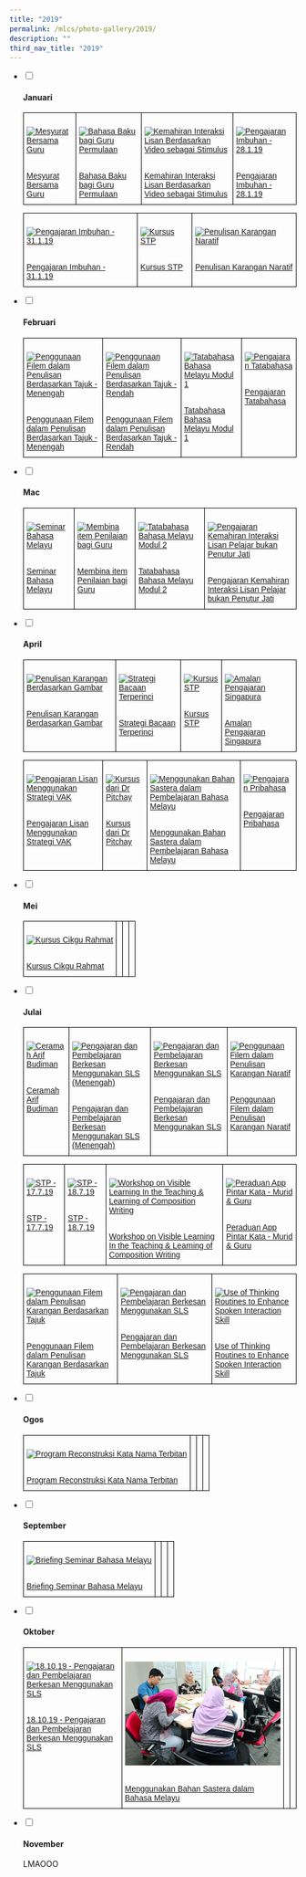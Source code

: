 ```yaml
---
title: "2019"
permalink: /mlcs/photo-gallery/2019/
description: ""
third_nav_title: "2019"
---
```

<ul class="jekyllcodex_accordion">
  <li>
    <input type="checkbox" id="accordion42">
    <label for="accordion42"><h4>Januari</h4></label>
    <div>
      <style type="text/css">
.tg  {border-collapse:collapse;border-spacing:0;}
.tg td{border-color:black;border-style:solid;border-width:1px;font-family:Arial, sans-serif;font-size:14px;
  overflow:hidden;padding:10px 5px;word-break:normal;}
.tg th{border-color:black;border-style:solid;border-width:1px;font-family:Arial, sans-serif;font-size:14px;
  font-weight:normal;overflow:hidden;padding:10px 5px;word-break:normal;}
.tg .tg-0lax{text-align:left;vertical-align:top}
</style>
<table class="tg">
<thead>
  <tr>
    <td class="tg-0lax"><p><a href="/mlcs/photo-gallery/2019/mesyurat-bersama-guru"><img src="![](/images/img_2812.png)" alt="Mesyurat Bersama Guru"></a></p><br><a href="/mlcs/photo-gallery/2019/mesyurat-bersama-guru">
Mesyurat Bersama Guru</a></td>
    <td class="tg-0lax"><p><a href="/mlcs/photo-gallery/2019/Bahasa-Baku-bagi-Guru-Permulaan"><img src="![](/images/img_2895.jpeg)" alt="Bahasa Baku bagi Guru Permulaan"></a></p><br><a href="/mlcs/photo">Bahasa Baku bagi Guru Permulaan
</a></td>
    <td class="tg-0lax"><p><a href="/mlcs/photo-gallery/2019/Kemahiran-Interaksi-Lisan-Berdasarkan-Video-sebagai-Stimulus"><img src="![](/images/img_3035.jpeg)" alt="Kemahiran Interaksi Lisan Berdasarkan Video sebagai Stimulus"></a></p><br><a href="/mlcs/photo-gallery/2019/Kemahiran-Interaksi-Lisan-Berdasarkan-Video-sebagai-Stimulus">Kemahiran Interaksi Lisan Berdasarkan Video sebagai Stimulus</a></td>
		    <td class="tg-0lax"><p><a href="/mlcs/photo-gallery/2019/Pengajaran-Imbuhan-28-1-19"><img src="![](/images/img_3132.jpeg)" alt="Pengajaran Imbuhan - 28.1.19"></a></p><br><a href="/mlcs/photo-gallery/2019/Pengajaran-Imbuhan-28-1-19">Pengajaran Imbuhan - 28.1.19</a></td>
			</tr>
</thead>
</table>
			<style type="text/css">
.tg  {border-collapse:collapse;border-spacing:0;}
.tg td{border-color:black;border-style:solid;border-width:1px;font-family:Arial, sans-serif;font-size:14px;
  overflow:hidden;padding:10px 5px;word-break:normal;}
.tg th{border-color:black;border-style:solid;border-width:1px;font-family:Arial, sans-serif;font-size:14px;
  font-weight:normal;overflow:hidden;padding:10px 5px;word-break:normal;}
.tg .tg-0lax{text-align:left;vertical-align:top}
</style>
<table class="tg">
<thead>
  <tr>
    <td class="tg-0lax"><p><a href="/mlcs/photo-gallery/2019/Pengajaran-Imbuhan-31-1-19"><img src="![](/images/img_3295.jpeg)" alt="Pengajaran Imbuhan - 31.1.19"></a></p><br><a href="/mlcs/photo-gallery/2019/Pengajaran-Imbuhan-31-1-19">
Pengajaran Imbuhan - 31.1.19</a></td>
    <td class="tg-0lax"><p><a href="/mlcs/photo-gallery/2019/Kursus-STP-31-1-19"><img src="![](/images/img_3233.jpeg)" alt="Kursus STP"></a></p><br><a href="/mlcs/photo-gallery/2019/Kursus-STP-31-1-19">Kursus STP
</a></td>
    <td class="tg-0lax"><p><a href="/mlcs/photo-gallery/2019/penulisan-karangan-naratif"><img src="![](/images/img_3177.jpeg)" alt="Penulisan Karangan Naratif"></a></p><br><a href="/mlcs/photo-gallery/2019/penulisan-karangan-naratif">Penulisan Karangan Naratif</a></td>
			</tr>
</thead>
</table>
    </div>
	</li>  
  <li>
    <input type="checkbox" id="accordion43">
    <label for="accordion43"><h4>Februari</h4></label>
    <div>
      <style type="text/css">
.tg  {border-collapse:collapse;border-spacing:0;}
.tg td{border-color:black;border-style:solid;border-width:1px;font-family:Arial, sans-serif;font-size:14px;
  overflow:hidden;padding:10px 5px;word-break:normal;}
.tg th{border-color:black;border-style:solid;border-width:1px;font-family:Arial, sans-serif;font-size:14px;
  font-weight:normal;overflow:hidden;padding:10px 5px;word-break:normal;}
.tg .tg-0lax{text-align:left;vertical-align:top}
</style>
<table class="tg">
<thead>
  <tr>
    <td class="tg-0lax"><p><a href="/mlcs/photo-gallery/2019/penggunaan-filem-dalam-penulisan-berdasarkan-tajuk-menengah"><img src="![](/images/img_3886.jpeg)" alt="Penggunaan Filem dalam Penulisan Berdasarkan Tajuk - Menengah"></a></p><br><a href="/mlcs/photo-gallery/2019/penggunaan-filem-dalam-penulisan-berdasarkan-tajuk-menengah">
Penggunaan Filem dalam Penulisan Berdasarkan Tajuk - Menengah</a></td>
    <td class="tg-0lax"><p><a href="/mlcs/photo-gallery/2019/penggunaan-filem-dalam-penulisan-berdasarkan-tajuk-rendah"><img src="![](/images/img_3824.jpeg)" alt="Penggunaan Filem dalam Penulisan Berdasarkan Tajuk - Rendah"></a></p><br><a href="/mlcs/photo-gallery/2019/penggunaan-filem-dalam-penulisan-berdasarkan-tajuk-rendah">Penggunaan Filem dalam Penulisan Berdasarkan Tajuk - Rendah
</a></td>
    <td class="tg-0lax"><p><a href="/mlcs/photo-gallery/2019/tatabahasa-bahasa-melayu-modul-1"><img src="![](/images/img_3953.jpeg)" alt="Tatabahasa Bahasa Melayu Modul 1"></a></p><br><a href="/mlcs/photo-gallery/2019/tatabahasa-bahasa-melayu-modul-1">Tatabahasa Bahasa Melayu Modul 1</a></td>
		    <td class="tg-0lax"><p><a href="/mlcs/photo-gallery/2019/pengajaran-tatabahasa"><img src="![](/images/img_3966.jpeg)" alt="Pengajaran Tatabahasa"></a></p><br><a href="/mlcs/photo-gallery/2019/pengajaran-tatabahasa">Pengajaran Tatabahasa</a></td>
			</tr>
</thead>
</table>
    </div>
  </li>
  <li>
    <input type="checkbox" id="accordion44">
    <label for="accordion44"><h4>Mac</h4></label>
    <div>
      <style type="text/css">
.tg  {border-collapse:collapse;border-spacing:0;}
.tg td{border-color:black;border-style:solid;border-width:1px;font-family:Arial, sans-serif;font-size:14px;
  overflow:hidden;padding:10px 5px;word-break:normal;}
.tg th{border-color:black;border-style:solid;border-width:1px;font-family:Arial, sans-serif;font-size:14px;
  font-weight:normal;overflow:hidden;padding:10px 5px;word-break:normal;}
.tg .tg-0lax{text-align:left;vertical-align:top}
</style>
<table class="tg">
<thead>
  <tr>
    <td class="tg-0lax"><p><a href="/mlcs/photo-gallery/2019/seminar-bahasa-melayu"><img src="![](/images/img_4087.jpeg)" alt="Seminar Bahasa Melayu"></a></p><br><a href="/mlcs/photo-gallery/2019/seminar-bahasa-melayu">
Seminar Bahasa Melayu</a></td>
    <td class="tg-0lax"><p><a href="/mlcs/photo-gallery/2019/membina-item-penilaian-bagi-guru"><img src="![](/images/img_4638.jpeg)" alt="Membina item Penilaian bagi Guru"></a></p><br><a href="/mlcs/photo-gallery/2019/membina-item-penilaian-bagi-guru">Membina item Penilaian bagi Guru
</a></td>
    <td class="tg-0lax"><p><a href="/mlcs/photo-gallery/2019/tatabahasa-bahasa-melayu-modul-2"><img src="![](/images/img_3953%20.jpeg)" alt="Tatabahasa Bahasa Melayu Modul 2"></a></p><br><a href="/mlcs/photo-gallery/2019/tatabahasa-bahasa-melayu-modul-2">Tatabahasa Bahasa Melayu Modul 2</a></td>
		    <td class="tg-0lax"><p><a href="/mlcs/photo-gallery/2019/pengajaran-kemahiran-interaksi-lisan-pelajar-bukan-penutur-jati"><img src="![](/images/img_5004.jpeg)" alt="Pengajaran Kemahiran Interaksi Lisan Pelajar bukan Penutur Jati"></a></p><br><a href="/mlcs/photo-gallery/2019/pengajaran-kemahiran-interaksi-lisan-pelajar-bukan-penutur-jati">Pengajaran Kemahiran Interaksi Lisan Pelajar bukan Penutur Jati</a></td>
			</tr>
</thead>
</table>
    </div>
  </li>
  <li>
    <input type="checkbox" id="accordion45">
    <label for="accordion45"><h4>April</h4></label>
    <div>
      <style type="text/css">
.tg  {border-collapse:collapse;border-spacing:0;}
.tg td{border-color:black;border-style:solid;border-width:1px;font-family:Arial, sans-serif;font-size:14px;
  overflow:hidden;padding:10px 5px;word-break:normal;}
.tg th{border-color:black;border-style:solid;border-width:1px;font-family:Arial, sans-serif;font-size:14px;
  font-weight:normal;overflow:hidden;padding:10px 5px;word-break:normal;}
.tg .tg-0lax{text-align:left;vertical-align:top}
</style>
<table class="tg">
<thead>
  <tr>
    <td class="tg-0lax"><p><a href="/mlcs/photo-gallery/2019/penulisan-karangan-berdasarkan-gambar"><img src="![](/images/img_5296.jpeg)" alt="Penulisan Karangan Berdasarkan Gambar"></a></p><br><a href="/mlcs/photo-gallery/2019/penulisan-karangan-berdasarkan-gambar">
Penulisan Karangan Berdasarkan Gambar</a></td>
    <td class="tg-0lax"><p><a href="/mlcs/photo-gallery/2019/strategi-bacaan-terperinci"><img src="![](/images/img_5361.jpeg)" alt="Strategi Bacaan Terperinci"></a></p><br><a href="/mlcs/photo-gallery/2019/strategi-bacaan-terperinci">Strategi Bacaan Terperinci
</a></td>
    <td class="tg-0lax"><p><a href="/mlcs/photo-gallery/2019/kursus-stp-17-18-4-2019"><img src="![](/images/img_5436.jpeg)" alt="Kursus STP"></a></p><br><a href="/mlcs/photo-gallery/2019/kursus-stp-17-18-4-2019">Kursus STP</a></td>
		    <td class="tg-0lax"><p><a href="/mlcs/photo-gallery/2019/amalan-pengajaran-singapura"><img src="![](/images/img_5066.jpeg)" alt="Amalan Pengajaran Singapura"></a></p><br><a href="/mlcs/photo-gallery/2019/amalan-pengajaran-singapura">Amalan Pengajaran Singapura</a></td>
			</tr>
</thead>
</table>
			<style type="text/css">
.tg  {border-collapse:collapse;border-spacing:0;}
.tg td{border-color:black;border-style:solid;border-width:1px;font-family:Arial, sans-serif;font-size:14px;
  overflow:hidden;padding:10px 5px;word-break:normal;}
.tg th{border-color:black;border-style:solid;border-width:1px;font-family:Arial, sans-serif;font-size:14px;
  font-weight:normal;overflow:hidden;padding:10px 5px;word-break:normal;}
.tg .tg-0lax{text-align:left;vertical-align:top}
</style>
<table class="tg">
<thead>
  <tr>
    <td class="tg-0lax"><p><a href="/mlcs/photo-gallery/2019/pengajaran-lisan-menggunakan-strategi-vak"><img src="![](/images/img_5059.jpeg)" alt="Pengajaran Lisan Menggunakan Strategi VAK"></a></p><br><a href="/mlcs/photo-gallery/2019/pengajaran-lisan-menggunakan-strategi-vak">
Pengajaran Lisan Menggunakan Strategi VAK</a></td>
    <td class="tg-0lax"><p><a href="/mlcs/photo-gallery/2019/kursus-dari-dr-pitchay"><img src="![](/images/img_5524.jpeg)" alt="Kursus dari Dr Pitchay"></a></p><br><a href="/mlcs/photo-gallery/2019/kursus-dari-dr-pitchay">Kursus dari Dr Pitchay
</a></td>
    <td class="tg-0lax"><p><a href="/mlcs/photo-gallery/2019/menggunakan-bahan-sastera-dalam-pembelajaran-bahasa-melayu"><img src="![](/images/img_5249.jpeg)" alt="Menggunakan Bahan Sastera dalam Pembelajaran Bahasa Melayu"></a></p><br><a href="/mlcs/photo-gallery/2019/menggunakan-bahan-sastera-dalam-pembelajaran-bahasa-melayu">Menggunakan Bahan Sastera dalam Pembelajaran Bahasa Melayu</a></td>
		    <td class="tg-0lax"><p><a href="/mlcs/photo-gallery/2019/pengajaran-pribahasa"><img src="![](/images/img_5178.jpeg)" alt="Pengajaran Pribahasa"></a></p><br><a href="/mlcs/photo-gallery/2019/pengajaran-pribahasa">Pengajaran Pribahasa</a></td>
			</tr>
</thead>
</table>
    </div>
  </li>
  <li>
    <input type="checkbox" id="accordion46">
    <label for="accordion46"><h4>Mei</h4></label>
    <div>
      <style type="text/css">
.tg  {border-collapse:collapse;border-spacing:0;}
.tg td{border-color:black;border-style:solid;border-width:1px;font-family:Arial, sans-serif;font-size:14px;
  overflow:hidden;padding:10px 5px;word-break:normal;}
.tg th{border-color:black;border-style:solid;border-width:1px;font-family:Arial, sans-serif;font-size:14px;
  font-weight:normal;overflow:hidden;padding:10px 5px;word-break:normal;}
.tg .tg-0lax{text-align:left;vertical-align:top}
</style>
<table class="tg">
<thead>
  <tr>
    <td class="tg-0lax"><p><a href="/mlcs/photo-gallery/2019/kursus-cikgu-rahmat"><img src="![](/images/img_5648.jpeg)" alt="Kursus Cikgu Rahmat"></a></p><br><a href="/mlcs/photo-gallery/2019/kursus-cikgu-rahmat">
Kursus Cikgu Rahmat</a></td>
    <td class="tg-0lax"></td>
    <td class="tg-0lax"></td>
		    <td class="tg-0lax"></td>
			</tr>
</thead>
</table>
    </div>
  </li>
	<li>
    <input type="checkbox" id="accordion47">
    <label for="accordion47"><h4>Julai</h4></label>
    <div>
      <style type="text/css">
.tg  {border-collapse:collapse;border-spacing:0;}
.tg td{border-color:black;border-style:solid;border-width:1px;font-family:Arial, sans-serif;font-size:14px;
  overflow:hidden;padding:10px 5px;word-break:normal;}
.tg th{border-color:black;border-style:solid;border-width:1px;font-family:Arial, sans-serif;font-size:14px;
  font-weight:normal;overflow:hidden;padding:10px 5px;word-break:normal;}
.tg .tg-0lax{text-align:left;vertical-align:top}
</style>
<table class="tg">
<thead>
  <tr>
    <td class="tg-0lax"><p><a href="/mlcs/photo-gallery/2019/ceramah-arif-budiman"><img src="![](/images/img___6995.jpeg)" alt="Ceramah Arif Budiman"></a></p><br><a href="/mlcs/photo-gallery/2019/ceramah-arif-budiman">
Ceramah Arif Budiman</a></td>
    <td class="tg-0lax"><p><a href="/mlcs/photo-gallery/2019/Pengajaran-dan-Pembelajaran-Berkesan-Menggunakan-SLS-25-7-2019"><img src="![](/images/img_7271.jpeg)" alt="Pengajaran dan Pembelajaran Berkesan Menggunakan SLS (Menengah)"></a></p><br><a href="/mlcs/photo-gallery/2019/Pengajaran-dan-Pembelajaran-Berkesan-Menggunakan-SLS-25-7-2019">Pengajaran dan Pembelajaran Berkesan Menggunakan SLS (Menengah)
</a></td>
    <td class="tg-0lax"><p><a href="/mlcs/photo-gallery/2019/Pengajaran-dan-Pembelajaran-Berkesan-Menggunakan-SLS-9-7-2019"><img src="![](/images/img_6679.jpeg)" alt="Pengajaran dan Pembelajaran Berkesan Menggunakan SLS"></a></p><br><a href="/mlcs/photo-gallery/2019/Pengajaran-dan-Pembelajaran-Berkesan-Menggunakan-SLS-9-7-2019">Pengajaran dan Pembelajaran Berkesan Menggunakan SLS</a></td>
		    <td class="tg-0lax"><p><a href="/mlcs/photo-gallery/2019/use-of-film-in-teaching-narrative-composition"><img src="![](/images/img_7802.jpeg)" alt="Penggunaan Filem dalam Penulisan Karangan Naratif"></a></p><br><a href="/mlcs/photo-gallery/2019/use-of-film-in-teaching-narrative-composition">Penggunaan Filem dalam Penulisan Karangan Naratif</a></td>
			</tr>
</thead>
</table>
<style type="text/css">
.tg  {border-collapse:collapse;border-spacing:0;}
.tg td{border-color:black;border-style:solid;border-width:1px;font-family:Arial, sans-serif;font-size:14px;
  overflow:hidden;padding:10px 5px;word-break:normal;}
.tg th{border-color:black;border-style:solid;border-width:1px;font-family:Arial, sans-serif;font-size:14px;
  font-weight:normal;overflow:hidden;padding:10px 5px;word-break:normal;}
.tg .tg-0lax{text-align:left;vertical-align:top}
</style>
<table class="tg">
<thead>
  <tr>
    <td class="tg-0lax"><p><a href="/mlcs/photo-gallery/2019/stp-17-7-2019"><img src="![](/images/img_7733.jpeg)" alt="STP - 17.7.19"></a></p><br><a href="/mlcs/photo-gallery/2019/stp-17-7-2019">
STP - 17.7.19</a></td>
    <td class="tg-0lax"><p><a href="/mlcs/photo-gallery/2019/stp-18-7-2019"><img src="![](/images/dsc_0290.jpeg)" alt="STP - 18.7.19"></a></p><br><a href="/mlcs/photo-gallery/2019/stp-18-7-2019">STP - 18.7.19
</a></td>
    <td class="tg-0lax"><p><a href="/mlcs/photo-gallery/2019/visible-learning-in-the-teaching-learning-of-composition-writing"><img src="![](/images/img_6566.jpeg)" alt="Workshop on Visible Learning In the Teaching & Learning of Composition Writing"></a></p><br><a href="/mlcs/photo-gallery/2019/visible-learning-in-the-teaching-learning-of-composition-writing">Workshop on Visible Learning In the Teaching & Learning of Composition Writing</a></td>
		    <td class="tg-0lax"><p><a href="/mlcs/photo-gallery/2019/peraduan-app-pintar-kata-murid-guru"><img src="![](/images/img_6329.jpeg)" alt="Peraduan App Pintar Kata - Murid & Guru"></a></p><br><a href="/mlcs/photo-gallery/2019/peraduan-app-pintar-kata-murid-guru">Peraduan App Pintar Kata - Murid & Guru</a></td>
			</tr>
</thead>
</table>
<style type="text/css">
.tg  {border-collapse:collapse;border-spacing:0;}
.tg td{border-color:black;border-style:solid;border-width:1px;font-family:Arial, sans-serif;font-size:14px;
  overflow:hidden;padding:10px 5px;word-break:normal;}
.tg th{border-color:black;border-style:solid;border-width:1px;font-family:Arial, sans-serif;font-size:14px;
  font-weight:normal;overflow:hidden;padding:10px 5px;word-break:normal;}
.tg .tg-0lax{text-align:left;vertical-align:top}
</style>
<table class="tg">
<thead>
  <tr>
    <td class="tg-0lax"><p><a href="/mlcs/photo-gallery/2019/use-of-film-in-teaching-composition-based-on-topic"><img src="![](/images/img_7829.jpeg)" alt="Penggunaan Filem dalam Penulisan Karangan Berdasarkan Tajuk"></a></p><br><a href="/mlcs/photo-gallery/2019/use-of-film-in-teaching-composition-based-on-topic">
Penggunaan Filem dalam Penulisan Karangan Berdasarkan Tajuk</a></td>
    <td class="tg-0lax"><p><a href="/mlcs/photo-gallery/2019/Pengajaran-dan-Pembelajaran-Berkesan-Menggunakan-SLS-25-7-2019"><img src="![](/images/dsc_0005.jpeg)" alt="Pengajaran dan Pembelajaran Berkesan Menggunakan SLS"></a></p><br><a href="/mlcs/photo-gallery/2019/Pengajaran-dan-Pembelajaran-Berkesan-Menggunakan-SLS-25-7-2019">Pengajaran dan Pembelajaran Berkesan Menggunakan SLS
</a></td>
    <td class="tg-0lax"><p><a href="/mlcs/photo-gallery/2019/use-of-thinking-routines-to-enhance-spoken-interaction-skill"><img src="![](/images/img_6241.jpeg)" alt="Use of Thinking Routines to Enhance Spoken Interaction Skill"></a></p><br><a href="/mlcs/photo-gallery/2019/use-of-thinking-routines-to-enhance-spoken-interaction-skill">Use of Thinking Routines to Enhance Spoken Interaction Skill</a></td>
			</tr>
</thead>
</table>
    </div>
	</li>  
  <li>
    <input type="checkbox" id="accordion48">
    <label for="accordion48"><h4>Ogos</h4></label>
    <div>
            <style type="text/css">
.tg  {border-collapse:collapse;border-spacing:0;}
.tg td{border-color:black;border-style:solid;border-width:1px;font-family:Arial, sans-serif;font-size:14px;
  overflow:hidden;padding:10px 5px;word-break:normal;}
.tg th{border-color:black;border-style:solid;border-width:1px;font-family:Arial, sans-serif;font-size:14px;
  font-weight:normal;overflow:hidden;padding:10px 5px;word-break:normal;}
.tg .tg-0lax{text-align:left;vertical-align:top}
</style>
<table class="tg">
<thead>
  <tr>
    <td class="tg-0lax"><p><a href="/mlcs/photo-gallery/2019/program-reconstruksi-kata-nama-terbitan"><img src="![](/images/dsc_0150.jpeg)" alt="Program Reconstruksi Kata Nama Terbitan"></a></p><br><a href="/mlcs/photo-gallery/2019/program-reconstruksi-kata-nama-terbitan">
Program Reconstruksi Kata Nama Terbitan</a></td>
    <td class="tg-0lax"></td>
    <td class="tg-0lax"></td>
		    <td class="tg-0lax"></td>
			</tr>
</thead>
</table>
    </div>
  </li>
  <li>
    <input type="checkbox" id="accordion49">
    <label for="accordion49"><h4>September</h4></label>
    <div>
                  <style type="text/css">
.tg  {border-collapse:collapse;border-spacing:0;}
.tg td{border-color:black;border-style:solid;border-width:1px;font-family:Arial, sans-serif;font-size:14px;
  overflow:hidden;padding:10px 5px;word-break:normal;}
.tg th{border-color:black;border-style:solid;border-width:1px;font-family:Arial, sans-serif;font-size:14px;
  font-weight:normal;overflow:hidden;padding:10px 5px;word-break:normal;}
.tg .tg-0lax{text-align:left;vertical-align:top}
</style>
<table class="tg">
<thead>
  <tr>
    <td class="tg-0lax"><p><a href="/mlcs/photo-gallery/2019/briefing-seminar-bahasa-melayu"><img src="![](/images/img_8310.jpeg)" alt="Briefing Seminar Bahasa Melayu"></a></p><br><a href="/mlcs/photo-gallery/2019/briefing-seminar-bahasa-melayu">
Briefing Seminar Bahasa Melayu</a></td>
    <td class="tg-0lax"></td>
    <td class="tg-0lax"></td>
		    <td class="tg-0lax"></td>
			</tr>
</thead>
</table>
    </div>
  </li>
  <li>
    <input type="checkbox" id="accordion50">
    <label for="accordion50"><h4>Oktober</h4></label>
    <div>
      <style type="text/css">
.tg  {border-collapse:collapse;border-spacing:0;}
.tg td{border-color:black;border-style:solid;border-width:1px;font-family:Arial, sans-serif;font-size:14px;
  overflow:hidden;padding:10px 5px;word-break:normal;}
.tg th{border-color:black;border-style:solid;border-width:1px;font-family:Arial, sans-serif;font-size:14px;
  font-weight:normal;overflow:hidden;padding:10px 5px;word-break:normal;}
.tg .tg-0lax{text-align:left;vertical-align:top}
</style>
<table class="tg">
<thead>
  <tr>
    <td class="tg-0lax"><p><a href="/mlcs/photo-gallery/2019"><img src="![](/images/img_8498.jpeg)" alt="18.10.19 - Pengajaran dan Pembelajaran Berkesan Menggunakan SLS"></a></p><br><a href="/mlcs/photo-gallery/2019">
18.10.19 - Pengajaran dan Pembelajaran Berkesan Menggunakan SLS</a></td>
    <td class="tg-0lax"><p><a href="/mlcs/photo-gallery/2018/menggunakan-bahan-sastera-dalam-bahasa-melayu"><img src="/images/literature-in-malay-2018-(3).jpeg" alt="Menggunakan Bahan Sastera dalam Bahasa Melayu"></a></p><br><a href="/mlcs/photo-gallery/2018/menggunakan-bahan-sastera-dalam-bahasa-melayu">Menggunakan Bahan Sastera dalam Bahasa Melayu
</a></td>
		<td class="tg-0lax"></td>
		<td class="tg-0lax"></td>
			</tr>
</thead>
</table>
    </div>
  </li>
  <li>
    <input type="checkbox" id="accordion51">
    <label for="accordion51"><h4>November</h4></label>
    <div>
      LMAOOO
    </div>
  </li>
</ul>